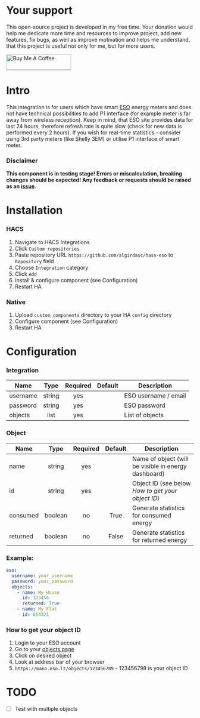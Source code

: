 # Your support
This open-source project is developed in my free time. 
Your donation would help me dedicate more time and resources to improve project, add new features, fix bugs, 
as well as improve motivation and helps me understand, that this project is useful not only for me, but for more users.

<a href="https://www.buymeacoffee.com/Ua0JwY9" target="_blank"><img src="https://www.buymeacoffee.com/assets/img/custom_images/orange_img.png" alt="Buy Me A Coffee" style="height: 41px !important;width: 174px !important;box-shadow: 0px 3px 2px 0px rgba(190, 190, 190, 0.5) !important;-webkit-box-shadow: 0px 3px 2px 0px rgba(190, 190, 190, 0.5) !important;" ></a>

# Intro
This integration is for users which have smart [ESO](https://mano.eso.lt/) energy meters and does not have
technical possibilities to add P1 interface (for example meter is far away from wireless reception). 
Keep in mind, that ESO site provides data for last 24 hours, 
therefore refresh rate is quite slow (check for new data is performed every 2 hours). 
If you wish for real-time statistics - consider using 3rd party meters (like Shelly 3EM) or utilise P1 interface of smart meter.

### Disclaimer

**This component is in testing stage! Errors or miscalculation, breaking changes should be expected! Any feedback or requests should be raised as an [issue](https://github.com/algirdasc/hass-eso/issues)**.

# Installation

### HACS
1. Navigate to HACS Integrations
2. Click `Custom repositories`
3. Paste repository URL `https://github.com/algirdasc/hass-eso` to `Repository` field
4. Choose `Integration` category
5. Click `Add`
6. Install & configure component (see Configuration)
7. Restart HA

### Native

1. Upload `custom_components` directory to your HA `config` directory
2. Configure component (see Configuration)
3. Restart HA

# Configuration

### Integration

| Name     |  Type  | Required | Default | Description          |
|----------|:------:|:--------:|:-------:|----------------------|
| username | string |   yes    |         | ESO username / email |
| password | string |   yes    |         | ESO password         |
| objects  |  list  |   yes    |         | List of objects      |

### Object

| Name     |  Type   | Required | Default | Description                                          |
|----------|:-------:|:--------:|:-------:|------------------------------------------------------|
| name     | string  |   yes    |         | Name of object (will be visible in energy dashboard) |
| id       | string  |   yes    |         | Object ID (see below *How to get your object ID*)    |
| consumed | boolean |    no    |  True   | Generate statistics for consumed energy              |
| returned | boolean |    no    |  False  | Generate statistics for returned energy              |


### Example:
```yaml
eso:
  username: your_username
  password: your_password
  objects:
    - name: My House
      id: 123456
      returned: True
    - name: My Flat
      id: 654321      
```

### How to get your object ID

1. Login to your ESO account
2. Go to your [objects page](https://mano.eso.lt/objects)
3. Click on desired object
4. Look at address bar of your browser
5. `https://mano.eso.lt/objects/123456789` - 123456798 is your object ID

# TODO

 - [ ]  Test with multiple objects
 